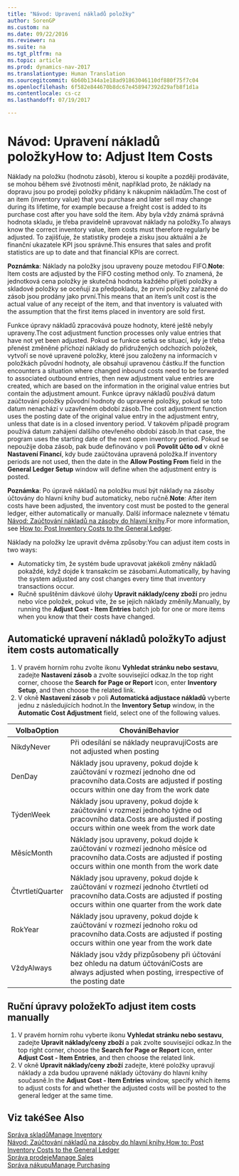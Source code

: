 ```yaml
---
title: "Návod: Upravení nákladů položky"
author: SorenGP
ms.custom: na
ms.date: 09/22/2016
ms.reviewer: na
ms.suite: na
ms.tgt_pltfrm: na
ms.topic: article
ms.prod: dynamics-nav-2017
ms.translationtype: Human Translation
ms.sourcegitcommit: 6b60b1344a1e18ad91863046110df880f75f7c04
ms.openlocfilehash: 6f582e844670b8dc67e458947392d29afb8f1d1a
ms.contentlocale: cs-cz
ms.lasthandoff: 07/19/2017

---
```


# <a name="how-to-adjust-item-costs"></a><span data-ttu-id="44f29-102">Návod: Upravení nákladů položky</span><span class="sxs-lookup"><span data-stu-id="44f29-102">How to: Adjust Item Costs</span></span>   
<span data-ttu-id="44f29-103">Náklady na položku (hodnotu zásob), kterou si koupíte a později prodáváte, se mohou během své životnosti měnit, například proto, že náklady na dopravu jsou po prodeji položky přidány k nákupním nákladům.</span><span class="sxs-lookup"><span data-stu-id="44f29-103">The cost of an item (inventory value) that you purchase and later sell may change during its lifetime, for example because a freight cost is added to its purchase cost after you have sold the item.</span></span> <span data-ttu-id="44f29-104">Aby byla vždy známá správná hodnota skladu, je třeba pravidelně upravovat náklady na položky.</span><span class="sxs-lookup"><span data-stu-id="44f29-104">To always know the correct inventory value, item costs must therefore regularly be adjusted.</span></span>
<span data-ttu-id="44f29-105">To zajišťuje, že statistiky prodeje a zisku jsou aktuální a že finanční ukazatele KPI jsou správné.</span><span class="sxs-lookup"><span data-stu-id="44f29-105">This ensures that sales and profit statistics are up to date and that financial KPIs are correct.</span></span>

<span data-ttu-id="44f29-106">**Poznámka**: Náklady na položky jsou upraveny pouze metodou FIFO.</span><span class="sxs-lookup"><span data-stu-id="44f29-106">**Note**: Item costs are adjusted by the FIFO costing method only.</span></span> <span data-ttu-id="44f29-107">To znamená, že jednotková cena položky je skutečná hodnota každého přijetí položky a skladové položky se oceňují za předpokladu, že první položky zařazené do zásob jsou prodány jako první.</span><span class="sxs-lookup"><span data-stu-id="44f29-107">This means that an item’s unit cost is the actual value of any receipt of the item, and that inventory is valuated with the assumption that the first items placed in inventory are sold first.</span></span>

<span data-ttu-id="44f29-108">Funkce úpravy nákladů zpracovává pouze hodnoty, které ještě nebyly upraveny.</span><span class="sxs-lookup"><span data-stu-id="44f29-108">The cost adjustment function processes only value entries that have not yet been adjusted.</span></span> <span data-ttu-id="44f29-109">Pokud se funkce setká se situací, kdy je třeba přenést změněné příchozí náklady do přidružených odchozích položek, vytvoří se nové upravené položky, které jsou založeny na informacích v položkách původní hodnoty, ale obsahují upravenou částku.</span><span class="sxs-lookup"><span data-stu-id="44f29-109">If the function encounters a situation where changed inbound costs need to be forwarded to associated outbound entries, then new adjustment value entries are created, which are based on the information in the original value entries but contain the adjustment amount.</span></span> <span data-ttu-id="44f29-110">Funkce úpravy nákladů používá datum zaúčtování položky původní hodnoty do upravené položky, pokud se toto datum nenachází v uzavřeném období zásob.</span><span class="sxs-lookup"><span data-stu-id="44f29-110">The cost adjustment function uses the posting date of the original value entry in the adjustment entry, unless that date is in a closed inventory period.</span></span> <span data-ttu-id="44f29-111">V takovém případě program používá datum zahájení dalšího otevřeného období zásob.</span><span class="sxs-lookup"><span data-stu-id="44f29-111">In that case, the program uses the starting date of the next open inventory period.</span></span> <span data-ttu-id="44f29-112">Pokud se nepoužije doba zásob, pak bude definováno v poli **Povolit účto od** v okně **Nastavení Financí**, kdy bude zaúčtována upravená položka.</span><span class="sxs-lookup"><span data-stu-id="44f29-112">If inventory periods are not used, then the date in the **Allow Posting From** field in the **General Ledger Setup** window will define when the adjustment entry is posted.</span></span>

<span data-ttu-id="44f29-113">**Poznámka**: Po úpravě nákladů na položku musí být náklady na zásoby účtovány do hlavní knihy buď automaticky, nebo ručně.</span><span class="sxs-lookup"><span data-stu-id="44f29-113">**Note**: After item costs have been adjusted, the inventory cost must be posted to the general ledger, either automatically or manually.</span></span> <span data-ttu-id="44f29-114">Další informace naleznete v tématu [Návod: Zaúčtování nákladů na zásoby do hlavní knihy](inventory-how-post-inventory-cost-gl.md).</span><span class="sxs-lookup"><span data-stu-id="44f29-114">For more information, see [How to: Post Inventory Costs to the General Ledger](inventory-how-post-inventory-cost-gl.md).</span></span>

<span data-ttu-id="44f29-115">Náklady na položky lze upravit dvěma způsoby:</span><span class="sxs-lookup"><span data-stu-id="44f29-115">You can adjust item costs in two ways:</span></span>
 - <span data-ttu-id="44f29-116">Automaticky tím, že systém bude upravovat jakékoli změny nákladů pokaždé, když dojde k transakcím se zásobami.</span><span class="sxs-lookup"><span data-stu-id="44f29-116">Automatically, by having the system adjusted any cost changes every time that inventory transactions occur.</span></span>
 - <span data-ttu-id="44f29-117">Ručně spuštěním dávkové úlohy **Upravit náklady/ceny zboží** pro jednu nebo více položek, pokud víte, že se jejich náklady změnily.</span><span class="sxs-lookup"><span data-stu-id="44f29-117">Manually, by running the **Adjust Cost - Item Entries** batch job for one or more items when you know that their costs have changed.</span></span>  

## <a name="to-adjust-item-costs-automatically"></a><span data-ttu-id="44f29-118">Automatické upravení nákladů položky</span><span class="sxs-lookup"><span data-stu-id="44f29-118">To adjust item costs automatically</span></span>
1. <span data-ttu-id="44f29-119">V pravém horním rohu zvolte ikonu **Vyhledat stránku nebo sestavu**, zadejte **Nastavení zásob** a zvolte související odkaz.</span><span class="sxs-lookup"><span data-stu-id="44f29-119">In the top right corner, choose the **Search for Page or Report** icon, enter **Inventory Setup**, and then  choose the related link.</span></span>
2. <span data-ttu-id="44f29-120">V okně **Nastavení zásob** v poli **Automatická adjustace nákladů** vyberte jednu z následujících hodnot.</span><span class="sxs-lookup"><span data-stu-id="44f29-120">In the **Inventory Setup** window, in the **Automatic Cost Adjustment** field, select one of the following values.</span></span>

|<span data-ttu-id="44f29-121">Volba</span><span class="sxs-lookup"><span data-stu-id="44f29-121">Option</span></span> |<span data-ttu-id="44f29-122">Chování</span><span class="sxs-lookup"><span data-stu-id="44f29-122">Behavior</span></span> |
|-------|---------|
|<span data-ttu-id="44f29-123">Nikdy</span><span class="sxs-lookup"><span data-stu-id="44f29-123">Never</span></span>|<span data-ttu-id="44f29-124">Při odesílání se náklady neupravují</span><span class="sxs-lookup"><span data-stu-id="44f29-124">Costs are not adjusted when posting</span></span>|
|<span data-ttu-id="44f29-125">Den</span><span class="sxs-lookup"><span data-stu-id="44f29-125">Day</span></span>|<span data-ttu-id="44f29-126">Náklady jsou upraveny, pokud dojde k zaúčtování v rozmezí jednoho dne od pracovního data.</span><span class="sxs-lookup"><span data-stu-id="44f29-126">Costs are adjusted if posting occurs within one day from the work date</span></span>|
|<span data-ttu-id="44f29-127">Týden</span><span class="sxs-lookup"><span data-stu-id="44f29-127">Week</span></span>|<span data-ttu-id="44f29-128">Náklady jsou upraveny, pokud dojde k zaúčtování v rozmezí jednoho týdne od pracovního data.</span><span class="sxs-lookup"><span data-stu-id="44f29-128">Costs are adjusted if posting occurs within one week from the work date</span></span>|
|<span data-ttu-id="44f29-129">Měsíc</span><span class="sxs-lookup"><span data-stu-id="44f29-129">Month</span></span>|<span data-ttu-id="44f29-130">Náklady jsou upraveny, pokud dojde k zaúčtování v rozmezí jednoho měsíce od pracovního data.</span><span class="sxs-lookup"><span data-stu-id="44f29-130">Costs are adjusted if posting occurs within one month from the work date</span></span>|
|<span data-ttu-id="44f29-131">Čtvrtletí</span><span class="sxs-lookup"><span data-stu-id="44f29-131">Quarter</span></span>|<span data-ttu-id="44f29-132">Náklady jsou upraveny, pokud dojde k zaúčtování v rozmezí jednoho čtvrtletí od pracovního data.</span><span class="sxs-lookup"><span data-stu-id="44f29-132">Costs are adjusted if posting occurs within one quarter from the work date</span></span>|
|<span data-ttu-id="44f29-133">Rok</span><span class="sxs-lookup"><span data-stu-id="44f29-133">Year</span></span>|<span data-ttu-id="44f29-134">Náklady jsou upraveny, pokud dojde k zaúčtování v rozmezí jednoho roku od pracovního data.</span><span class="sxs-lookup"><span data-stu-id="44f29-134">Costs are adjusted if posting occurs within one year from the work date</span></span>|
|<span data-ttu-id="44f29-135">Vždy</span><span class="sxs-lookup"><span data-stu-id="44f29-135">Always</span></span>|<span data-ttu-id="44f29-136">Náklady jsou vždy přizpůsobeny při účtování bez ohledu na datum účtování</span><span class="sxs-lookup"><span data-stu-id="44f29-136">Costs are always adjusted when posting, irrespective of the posting date</span></span>|

## <a name="to-adjust-item-costs-manually"></a><span data-ttu-id="44f29-137">Ruční úpravy položek</span><span class="sxs-lookup"><span data-stu-id="44f29-137">To adjust item costs manually</span></span>
1. <span data-ttu-id="44f29-138">V pravém horním rohu vyberte ikonu **Vyhledat stránku nebo sestavu**, zadejte **Upravit náklady/ceny zboží** a pak zvolte související odkaz.</span><span class="sxs-lookup"><span data-stu-id="44f29-138">In the top right corner, choose the **Search for Page or Report** icon, enter **Adjust Cost - Item Entries**, and then choose the related link.</span></span>
2. <span data-ttu-id="44f29-139">V okně **Upravit náklady/ceny zboží** zadejte, které položky upravují náklady a zda budou upravené náklady účtovány do hlavní knihy současně.</span><span class="sxs-lookup"><span data-stu-id="44f29-139">In the **Adjust Cost - Item Entries** window, specify which items to adjust costs for and whether the adjusted costs will be posted to the general ledger at the same time.</span></span>

## <a name="see-also"></a><span data-ttu-id="44f29-140">Viz také</span><span class="sxs-lookup"><span data-stu-id="44f29-140">See Also</span></span>
[<span data-ttu-id="44f29-141">Správa skladů</span><span class="sxs-lookup"><span data-stu-id="44f29-141">Manage Inventory</span></span>](inventory-manage-inventory.md)  
[<span data-ttu-id="44f29-142">Návod: Zaúčtování nákladů na zásoby do hlavní knihy.</span><span class="sxs-lookup"><span data-stu-id="44f29-142">How to: Post Inventory Costs to the General Ledger</span></span>](inventory-how-post-inventory-cost-gl.md)  
[<span data-ttu-id="44f29-143">Správa prodeje</span><span class="sxs-lookup"><span data-stu-id="44f29-143">Manage Sales</span></span>](sales-manage-sales.md)  
[<span data-ttu-id="44f29-144">Správa nákupu</span><span class="sxs-lookup"><span data-stu-id="44f29-144">Manage Purchasing</span></span>](purchasing-manage-purchasing.md)

